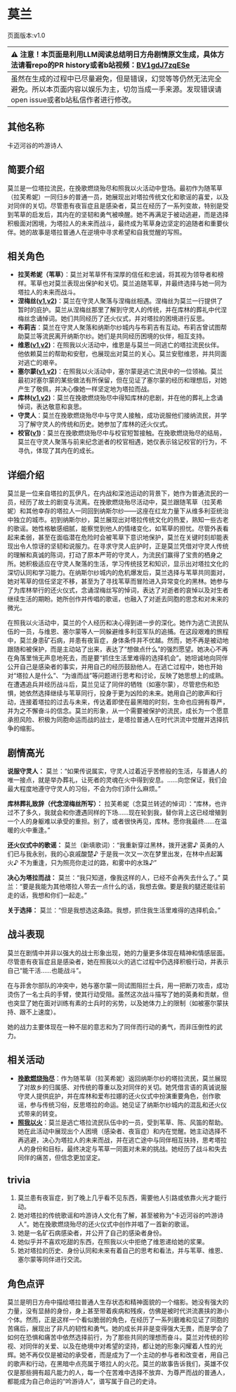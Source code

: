 # 莫兰
页面版本:v1.0
 

| :warning: 注意！本页面是利用LLM阅读总结明日方舟剧情原文生成，具体方法请看repo的PR history或者b站视频：[BV1gdJ7zqESe](https://www.bilibili.com/video/BV1gdJ7zqESe/)         |
|:----------------------------|
| 虽然在生成的过程中已尽量避免，但是错误，幻觉等等仍然无法完全避免。所以本页面内容以娱乐为主，切勿当成一手来源。发现错误请open issue或者b站私信作者进行修改。|



## 其他名称
卡迈河谷的吟游诗人
## 简要介绍
莫兰是一位塔拉流民，在挽歌燃烧殆尽和照我以火活动中登场。最初作为随苇草（拉芙希妮）一同归乡的普通一员，她展现出对塔拉传统文化和歌谣的喜爱，以及对同伴的关切。尽管患有夜盲症且是感染者，莫兰在经历了一系列变故，特别是受到苇草的启发后，其内在的坚韧和勇气被唤醒。她不再满足于被动逃避，而是选择积极面对困境，为塔拉人的未来而战斗，最终成为苇草身边坚定的追随者和重要伙伴。她的故事是塔拉普通人在逆境中寻求希望和自我觉醒的写照。
## 相关角色
-   **拉芙希妮（苇草）**：莫兰对苇草怀有深厚的信任和忠诚，将其视为领导者和榜样。苇草也对莫兰表现出保护和关切。莫兰追随苇草，并最终选择与她一同为塔拉人的未来而战斗。
-   **涅梅丝([v1](extended_char_nie_mei_si.md),[v2](../char_v3/extended_char_nie_mei_si.md))**：莫兰在守灵人聚落与涅梅丝相遇。涅梅丝为莫兰一行提供了暂时的庇护。莫兰从涅梅丝那里了解到守灵人的传统，并在库林的葬礼中代涅梅丝念诵悼词。她们共同经历了还火仪式，并对塔拉的困境进行反思。
-   **布莉吉**：莫兰在守灵人聚落和纳斯尔纱城内与布莉吉有互动。布莉吉曾试图帮助莫兰等流民离开纳斯尔纱。她们是共同经历困境的伙伴，相互支持。
-   **维恩([v1](extended_char_wei_en.md),[v2](../char_v3/extended_char_wei_en.md))**：在照我以火活动中，维恩是与莫兰一同逃亡的塔拉流民伙伴。他依赖莫兰的帮助和安慰，也展现出对莫兰的关心。莫兰安慰维恩，并共同面对逃亡的艰辛。
-   **塞尔蒙([v1](extended_char_sai_er_meng.md),[v2](../char_v3/extended_char_sai_er_meng.md))**：在照我以火活动中，塞尔蒙是逃亡流民中的一位领袖。莫兰最初对塞尔蒙的某些做法有所保留，但在见证了塞尔蒙的经历和理想后，对她产生了敬佩，并决心像她一样坚定地为塔拉而战。
-   **库林([v1](extended_char_ku_lin.md),[v2](../char_v3/extended_char_ku_lin.md))**：莫兰在挽歌燃烧殆尽中得知库林的悲剧，并在他的葬礼上念诵悼词，表达敬意和哀思。
-   **守灵人**：莫兰在挽歌燃烧殆尽中与守灵人接触，成功说服他们接纳流民，并学习了解守灵人的传统和历史。她参加了库林的还火仪式。
-   **校官([v1](extended_char_xiao_guan.md))**：莫兰在挽歌燃烧殆尽中与校官短暂接触。在挽歌燃烧殆尽的结局，莫兰在守灵人聚落与前来纪念逝者的校官相遇，她仅表示铭记校官的行为，不寻仇，体现了其内在的成长。
## 详细介绍
莫兰是一位来自塔拉的瓦伊凡，在内战和深池运动的背景下，她作为普通流民的一员，经历了故土的剧变与流离。在挽歌燃烧殆尽活动中，莫兰跟随苇草（拉芙希妮）和其他幸存的塔拉人一同回到纳斯尔纱——这座在红龙力量下从维多利亚统治中独立的城市。初到纳斯尔纱，莫兰展现出对塔拉传统文化的热爱，熟知一些古老的歌谣。她性格敏感细腻，能察觉到他人的情绪变化，如苇草的担忧。尽管外表看起来柔弱，甚至在面临潜在危险时会被苇草下意识地保护，莫兰在关键时刻却能表现出令人惊讶的坚韧和说服力。在寻求守灵人庇护时，正是莫兰凭借对守灵人传统的理解和真诚的陈词，打动了原本严苛的守灵人，为流民们赢得了宝贵的栖身之所。她积极适应在守灵人聚落的生活，学习传统技艺和知识，显示出对塔拉文化的深切认同和学习能力。在纳斯尔纱城内的危机爆发后，莫兰选择与苇草共同面对，她对苇草的信任坚定不移，甚至为了寻找苇草而冒险进入异常变化的黑林。她参与了为库林举行的还火仪式，念诵涅梅丝写的悼词，表达了对逝者的哀悼以及对生者继续生活的期盼。她所创作并传唱的歌谣，也融入了对逝去同胞的思念和对未来的微光。

在照我以火活动中，莫兰的个人经历和决心得到进一步的深化。她作为逃亡流民队伍的一员，与维恩、塞尔蒙等人一同躲避维多利亚军队的追捕。在这段艰难的旅程中，莫兰身患矿石病，并患有夜盲症，身体条件并不优越。然而，她不再是被动地跟随和被保护，而是主动站了出来，表达了“想做点什么”的强烈愿望。她决心不再在角落里悄无声息地死去，而是要“抓住生活里难得的选择机会”。她坦诚地向同伴公开自己是感染者的事实，并用自己的经历鼓励他人。在逃亡过程中，她也开始对“塔拉人是什么”、“为谁而战”等问题进行思考和讨论，反映了她思想上的成熟。在遭遇追兵并经历战斗后，莫兰见证了同伴的牺牲（如塞尔蒙），尽管悲伤和恐惧，她依然选择继续与苇草同行，投身于更为凶险的未来。她用自己的歌声和行动，连接着塔拉的过去与未来，传达着即使在最黑暗的时刻，生命也应拥有尊严，并为之不懈奋斗的信念。莫兰的形象，从一个需要被保护的流民，成长为一个愿意承担风险、积极为同胞命运而战的战士，是塔拉普通人在时代洪流中觉醒并选择抗争的缩影。
## 剧情高光
**说服守灵人：**
莫兰：“如果传说属实，守灵人过着近乎苦修般的生活，与普通人的唯一接点，就是举办葬礼，让死者的灵魂在火中得到安息。……向您保证，我们会最大程度地遵守守灵人的习俗，不会为你们添什么麻烦。”

**库林葬礼致辞（代念涅梅丝所写）：**
拉芙希妮（念莫兰转述的悼词）：“库林，也许过不了多久，我就会和你遭遇同样的下场……现在轮到我，替你背上这已经增殖到一个人的身躯难以承受的重担。别了，或者很快再见，库林。愿你我最终……在温暖的火中重逢。”

**还火仪式中的歌谣：**
莫兰（新填歌词）：“我重新穿过黑林，拨开迷雾♪ 英勇的人们已与我永别，我的心哀戚酸楚♪ 于是我一次又一次在梦里出发，在林中点起篝火♪ 不为重逢，只为照亮你走过的路，和雾中的水珠♪”

**决心为塔拉而战：**
莫兰：“我只知道，像我这样的人，已经不会再失去什么了。”
莫兰：“要是我能为其他塔拉人带去一点什么的话，我想去做。要是我的腿还能往前走的话，我想和你们一起走。”

**关于选择：**
莫兰：“但是我想选这条路。我想，抓住我生活里难得的选择机会。”
## 战斗表现
莫兰在剧情中并非以强大的战士形象出现，她的力量更多体现在精神和情感层面。尽管患有夜盲症且是感染者，她在照我以火的逃亡过程中仍选择积极行动，并表示自己“能干活......也能战斗”。

在与菲舍尔部队的冲突中，她与塞尔蒙一同试图阻拦士兵，用一把断刀攻击，成功烫伤了一名士兵的手臂，使其行动受阻。虽然这次战斗描写了她的英勇和贡献，但也突显了她在面对训练有素的士兵时的劣势，以及她体力上的限制（如被塞尔蒙扶持、跟不上速度）。

她的战力主要体现在一种不屈的意志和为了同伴而行动的勇气，而非压倒性的武力。
## 相关活动
-   **[挽歌燃烧殆尽](../stories/act41side.md)**：作为随苇草（拉芙希妮）返回纳斯尔纱的塔拉流民，莫兰展现了对故乡的归属感、对传统的尊重以及对同伴的关切。她凭借言语的真诚说服守灵人提供庇护，并在库林和爱布拉娜的还火仪式中扮演重要角色，创作歌谣，参与传统习俗，反思塔拉的命运。她见证了纳斯尔纱城内的混乱和还火仪式带来的转变。
-   **[照我以火](../stories/act22side.md)**：莫兰是逃亡塔拉流民队伍中的一员，受到苇草、陈、风笛的帮助。她在此活动中展现出个人困境（感染者、夜盲症）和内在觉醒。她主动选择不再逃避，决心为塔拉人的未来而战，并在逃亡途中与同伴相互扶持，思考塔拉人的身份和目标，最终决定与苇草一同面对未来的挑战。她经历了战斗和失去同伴的痛苦，但信念更加坚定。
## trivia
1.  莫兰患有夜盲症，到了晚上几乎看不见东西，需要他人引路或依靠火光才能行动。
2.  她对塔拉的传统歌谣和吟游诗人文化有了解，甚至被称为“卡迈河谷的吟游诗人”。她在挽歌燃烧殆尽的还火仪式中创作并唱了一首新的歌谣。
3.  她是一名矿石病感染者，并公开了自己的感染者身份。
4.  她似乎并不喜欢吃甜的东西，在照我以火中拒绝了维恩递给她的浆果。
5.  她对塔拉的历史、身份认同和未来有着自己的思考和看法，并与苇草、维恩、塞尔蒙等同伴进行交流。
## 角色点评
莫兰是明日方舟中描绘塔拉普通人生存状态和精神面貌的一个缩影。她没有强大的力量，没有显赫的身份，身上甚至带着疾病和残疾，仿佛是被时代洪流裹挟的渺小个体。然而，正是这样一个看似脆弱的角色，在经历了一系列磨难和见证了同胞的苦痛后，展现出了非凡的韧性和勇气。她的成长并非是变得强大无畏，而是学会了如何在恐惧和痛苦中依然选择前行，为了那些共同的理想而奋斗。莫兰对传统的珍视、对同伴的关爱、以及在绝境中对希望的坚持，都让她的形象闪耀着人性的光辉。她不再仅仅是被动的承受者，而是成为了一个主动的参与者和改变者，用自己的歌声和行动，在黑暗中点亮属于塔拉人的火花。莫兰的故事告诉我们，英雄不仅仅是那些拥有超凡能力的人，每一个在苦难中选择不放弃、为尊严而战的普通人，都能成为自己命运的“吟游诗人”，谱写属于自己的史诗。